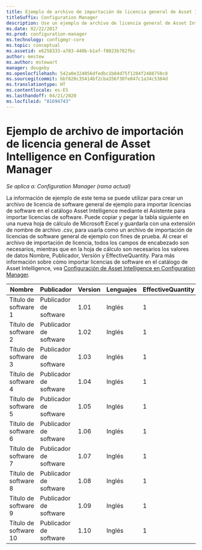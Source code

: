 ```yaml
---
title: Ejemplo de archivo de importación de licencia general de Asset Intelligence
titleSuffix: Configuration Manager
description: Use un ejemplo de archivo de licencia general de Asset Intelligence para ayudar a importar licencias de software en Configuration Manager.
ms.date: 02/22/2017
ms.prod: configuration-manager
ms.technology: configmgr-core
ms.topic: conceptual
ms.assetid: e6258333-a783-440b-b1af-f8023b782fbc
author: mestew
ms.author: mstewart
manager: dougeby
ms.openlocfilehash: 542a0e324056dfedbc1b84d75f1204f2488750c8
ms.sourcegitcommit: bbf820c35414bf2cba356f30fe047c1a34c5384d
ms.translationtype: HT
ms.contentlocale: es-ES
ms.lasthandoff: 04/21/2020
ms.locfileid: "81694743"
---
```

# <a name="example-asset-intelligence-general-license-import-file-in-configuration-manager"></a>Ejemplo de archivo de importación de licencia general de Asset Intelligence en Configuration Manager

*Se aplica a: Configuration Manager (rama actual)*

La información de ejemplo de este tema se puede utilizar para crear un archivo de licencia de software general de ejemplo para importar licencias de software en el catálogo Asset Intelligence mediante el Asistente para importar licencias de software. Puede copiar y pegar la tabla siguiente en una nueva hoja de cálculo de Microsoft Excel y guardarla con una extensión de nombre de archivo .csv, para usarla como un archivo de importación de licencias de software general de ejemplo con fines de prueba. Al crear el archivo de importación de licencia, todos los campos de encabezado son necesarios, mientras que en la hoja de cálculo son necesarios los valores de datos Nombre, Publicador, Versión y EffectiveQuantity. Para más información sobre cómo importar licencias de software en el catálogo de Asset Intelligence, vea [Configuración de Asset Intelligence en Configuration Manager](../../../../core/clients/manage/asset-intelligence/configuring-asset-intelligence.md).  

|Nombre|Publicador|Version|Lenguajes|EffectiveQuantity|PONumber|ResellerName|DateOfPurchase|SupportPurchased|SupportExpirationDate|Comentarios|  
|----------|---------------|-------------|--------------|-----------------------|--------------|------------------|--------------------|----------------------|---------------------------|--------------|  
|Título de software 1|Publicador de software|1.01|Inglés|1|Número de compra|Nombre del distribuidor|10/10/2010|0|10/10/2012|Comentario|  
|Título de software 2|Publicador de software|1.02|Inglés|1|Número de compra|Nombre del distribuidor|10/10/2010|0|10/10/2012|Comentario|  
|Título de software 3|Publicador de software|1.03|Inglés|1|Número de compra|Nombre del distribuidor|10/10/2010|0|10/10/2012|Comentario|  
|Título de software 4|Publicador de software|1.04|Inglés|1|Número de compra|Nombre del distribuidor|10/10/2010|0|10/10/2012|Comentario|  
|Título de software 5|Publicador de software|1.05|Inglés|1|Número de compra|Nombre del distribuidor|10/10/2010|0|10/10/2012|Comentario|  
|Título de software 6|Publicador de software|1.06|Inglés|1|Número de compra|Nombre del distribuidor|10/10/2010|0|10/10/2012|Comentario|  
|Título de software 7|Publicador de software|1.07|Inglés|1|Número de compra|Nombre del distribuidor|10/10/2010|0|10/10/2012|Comentario|  
|Título de software 8|Publicador de software|1.08|Inglés|1|Número de compra|Nombre del distribuidor|10/10/2010|0|10/10/2012|Comentario|  
|Título de software 9|Publicador de software|1.09|Inglés|1|Número de compra|Nombre del distribuidor|10/10/2010|0|10/10/2012|Comentario|  
|Título de software 10|Publicador de software|1.10|Inglés|1|Número de compra|Nombre del distribuidor|10/10/2010|0|10/10/2012|Comentario|  
